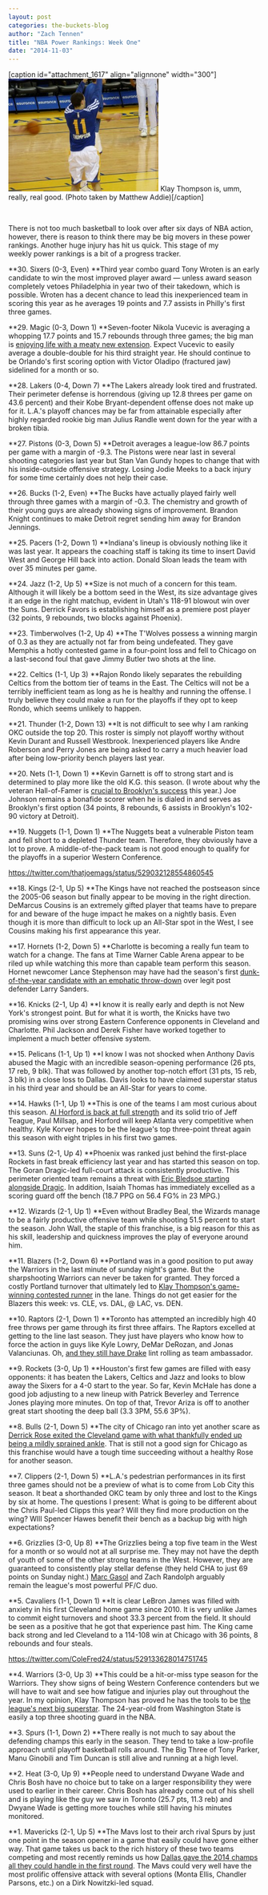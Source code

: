 ```yaml
---
layout: post
categories: the-buckets-blog
author: "Zach Tennen"
title: "NBA Power Rankings: Week One"
date: "2014-11-03"
---
```


\[caption id="attachment\_1617" align="alignnone" width="300"\][![Klay Thompson is, umm, really, real good. (Photo taken by Matthew Addie)](images/Klay-Thompson-300x225.jpg)](http://www.thehighscreen.com/wp-content/uploads/2014/11/Klay-Thompson-e1415043828386.jpg) Klay Thompson is, umm, really, real good. (Photo taken by Matthew Addie)\[/caption\]

 

There is not too much basketball to look over after six days of NBA action, however, there is reason to think there may be big movers in these power rankings. Another huge injury has hit us quick. This stage of my weekly power rankings is a bit of a progress tracker.

**30\. Sixers (0-3, Even) **Third year combo guard Tony Wroten is an early candidate to win the most improved player award — unless award season completely vetoes Philadelphia in year two of their takedown, which is possible. Wroten has a decent chance to lead this inexperienced team in scoring this year as he averages 19 points and 7.7 assists in Philly's first three games.

**29\. Magic (0-3, Down 1) **Seven-footer Nikola Vucevic is averaging a whopping 17.7 points and 15.7 rebounds through three games; the big man is [enjoying life with a meaty new extension](http://www.nba.com/magic/magic-sign-nikola-vucevic-contract-extension). Expect Vucevic to easily average a double-double for his third straight year. He should continue to be Orlando's first scoring option with Victor Oladipo (fractured jaw) sidelined for a month or so.

**28\. Lakers (0-4, Down 7) **The Lakers already look tired and frustrated. Their perimeter defense is horrendous (giving up 12.8 threes per game on 43.6 percent) and their Kobe Bryant-dependent offense does not make up for it. L.A.'s playoff chances may be far from attainable especially after highly regarded rookie big man Julius Randle went down for the year with a broken tibia.

**27\. Pistons (0-3, Down 5) **Detroit averages a league-low 86.7 points per game with a margin of -9.3. The Pistons were near last in several shooting categories last year but Stan Van Gundy hopes to change that with his inside-outside offensive strategy. Losing Jodie Meeks to a back injury for some time certainly does not help their case.

**26\. Bucks (1-2, Even) **The Bucks have actually played fairly well through three games with a margin of -0.3. The chemistry and growth of their young guys are already showing signs of improvement. Brandon Knight continues to make Detroit regret sending him away for Brandon Jennings.

**25\. Pacers (1-2, Down 1) **Indiana's lineup is obviously nothing like it was last year. It appears the coaching staff is taking its time to insert David West and George Hill back into action. Donald Sloan leads the team with over 35 minutes per game.

**24\. Jazz (1-2, Up 5) **Size is not much of a concern for this team. Although it will likely be a bottom seed in the West, its size advantage gives it an edge in the right matchup, evident in Utah's 118-91 blowout win over the Suns. Derrick Favors is establishing himself as a premiere post player (32 points, 9 rebounds, two blocks against Phoenix).

**23\. Timberwolves (1-2, Up 4) **The T'Wolves possess a winning margin of 0.3 as they are actually not far from being undefeated. They gave Memphis a hotly contested game in a four-point loss and fell to Chicago on a last-second foul that gave Jimmy Butler two shots at the line.

**22\. Celtics (1-1, Up 3) **Rajon Rondo likely separates the rebuilding Celtics from the bottom tier of teams in the East. The Celtics will not be a terribly inefficient team as long as he is healthy and running the offense. I truly believe they could make a run for the playoffs if they opt to keep Rondo, which seems unlikely to happen.

**21\. Thunder (1-2, Down 13) **It is not difficult to see why I am ranking OKC outside the top 20. This roster is simply not playoff worthy without Kevin Durant and Russell Westbrook. Inexperienced players like Andre Roberson and Perry Jones are being asked to carry a much heavier load after being low-priority bench players last year.

**20\. Nets (1-1, Down 1) **Kevin Garnett is off to strong start and is determined to play more like the old K.G. this season. (I wrote about why the veteran Hall-of-Famer is [crucial to Brooklyn's success](http://www.thehighscreen.com/2014/10/brooklyn-nets-how-much-does-kevin-garnett-have-left/) this year.) Joe Johnson remains a bonafide scorer when he is dialed in and serves as Brooklyn's first option (34 points, 8 rebounds, 6 assists in Brooklyn's 102-90 victory at Detroit).

**19\. Nuggets (1-1, Down 1) **The Nuggets beat a vulnerable Piston team and fell short to a depleted Thunder team. Therefore, they obviously have a lot to prove. A middle-of-the-pack team is not good enough to qualify for the playoffs in a superior Western Conference.

https://twitter.com/thatjoemags/status/529032128554860545

**18\. Kings (2-1, Up 5) **The Kings have not reached the postseason since the 2005-06 season but finally appear to be moving in the right direction. DeMarcus Cousins is an extremely gifted player that teams have to prepare for and beware of the huge impact he makes on a nightly basis. Even though it is more than difficult to lock up an All-Star spot in the West, I see Cousins making his first appearance this year.

**17\. Hornets (1-2, Down 5) **Charlotte is becoming a really fun team to watch for a change. The fans at Time Warner Cable Arena appear to be riled up while watching this more than capable team perform this season. Hornet newcomer Lance Stephenson may have had the season's first [dunk-of-the-year candidate with an emphatic throw-down](https://www.youtube.com/watch?v=cEzJV9RjCY0) over legit post defender Larry Sanders.

**16\. Knicks (2-1, Up 4) **I know it is really early and depth is not New York's strongest point. But for what it is worth, the Knicks have two promising wins over strong Eastern Conference opponents in Cleveland and Charlotte. Phil Jackson and Derek Fisher have worked together to implement a much better offensive system.

**15\. Pelicans (1-1, Up 1) **I know I was not shocked when Anthony Davis abused the Magic with an incredible season-opening performance (26 pts, 17 reb, 9 blk). That was followed by another top-notch effort (31 pts, 15 reb, 3 blk) in a close loss to Dallas. Davis looks to have claimed superstar status in his third year and should be an All-Star for years to come.

**14\. Hawks (1-1, Up 1) **This is one of the teams I am most curious about this season. [Al Horford is back at full strength](http://www.thehighscreen.com/2014/09/atlanta-hawks-overly-focused/) and its solid trio of Jeff Teague, Paul Millsap, and Horford will keep Atlanta very competitive when healthy. Kyle Korver hopes to be the league's top three-point threat again this season with eight triples in his first two games.

**13\. Suns (2-1, Up 4) **Phoenix was ranked just behind the first-place Rockets in fast break efficiency last year and has started this season on top. The Goran Dragic-led full-court attack is consistently productive. This perimeter oriented team remains a threat with [Eric Bledsoe starting alongside Dragic](http://www.thehighscreen.com/2014/09/eric-bledsoe-to-stay-in-phoenix/). In addition, Isaiah Thomas has immediately excelled as a scoring guard off the bench (18.7 PPG on 56.4 FG% in 23 MPG.)

**12\. Wizards (2-1, Up 1) **Even without Bradley Beal, the Wizards manage to be a fairly productive offensive team while shooting 51.5 percent to start the season. John Wall, the staple of this franchise, is a big reason for this as his skill, leadership and quickness improves the play of everyone around him.

**11\. Blazers (1-2, Down 6) **Portland was in a good position to put away the Warriors in the last minute of sunday night's game. But the sharpshooting Warriors can never be taken for granted. They forced a costly Portland turnover that ultimately led to [Klay Thompson's game-winning contested runner](https://www.youtube.com/watch?v=cEzJV9RjCY0) in the lane. Things do not get easier for the Blazers this week: vs. CLE, vs. DAL, @ LAC, vs. DEN.

**10\. Raptors (2-1, Down 1) **Toronto has attempted an incredibly high 40 free throws per game through its first three affairs. The Raptors excelled at getting to the line last season. They just have players who know how to force the action in guys like Kyle Lowry, DeMar DeRozan, and Jonas Valanciunas. Oh, [and they still have Drake](http://www.thehighscreen.com/2014/10/tuscan-leather-raptors-own-atlantic-drake-is-mvp/) lint rolling as team ambassador.

**9\. Rockets (3-0, Up 1) **Houston's first few games are filled with easy opponents: it has beaten the Lakers, Celtics and Jazz and looks to blow away the Sixers for a 4-0 start to the year. So far, Kevin McHale has done a good job adjusting to a new lineup with Patrick Beverley and Terrence Jones playing more minutes. On top of that, Trevor Ariza is off to another great start shooting the deep ball (3.3 3PM, 55.6 3P%).

**8\. Bulls (2-1, Down 5) **The city of Chicago ran into yet another scare as [Derrick Rose exited the Cleveland game with what thankfully ended up being a mildly sprained ankle](http://www.thehighscreen.com/2014/11/shots-missfired-cavs-bulls/). That is still not a good sign for Chicago as this franchise would have a tough time succeeding without a healthy Rose for another season.

**7\. Clippers (2-1, Down 5) **L.A.'s pedestrian performances in its first three games should not be a preview of what is to come from Lob City this season. It beat a shorthanded OKC team by only three and lost to the Kings by six at home. The questions I present: What is going to be different about the Chris Paul-led Clipps this year? Will they find more production on the wing? WIll Spencer Hawes benefit their bench as a backup big with high expectations?

**6\. Grizzlies (3-0, Up 8) **The Grizzlies being a top five team in the West for a month or so would not at all surprise me. They may not have the depth of youth of some of the other strong teams in the West. However, they are guaranteed to consistently play stellar defense (they held CHA to just 69 points on Sunday night.) [Marc Gasol](http://www.thehighscreen.com/2014/10/a-year-in-the-life-of-marc-gasol/) and Zach Randolph arguably remain the league's most powerful PF/C duo.

**5\. Cavaliers (1-1, Down 1) **It is clear LeBron James was filled with anxiety in his first Cleveland home game since 2010. It is very unlike James to commit eight turnovers and shoot 33.3 percent from the field. It should be seen as a positive that he got that experience past him. The King came back strong and led Cleveland to a 114-108 win at Chicago with 36 points, 8 rebounds and four steals.

https://twitter.com/ColeFred24/status/529133628014751745

**4\. Warriors (3-0, Up 3) **This could be a hit-or-miss type season for the Warriors. They show signs of being Western Conference contenders but we will have to wait and see how fatigue and injuries play out throughout the year. In my opinion, Klay Thompson has proved he has the tools to be [the league's next big superstar](https://www.youtube.com/watch?v=T_evRndonCc). The 24-year-old from Washington State is easily a top three shooting guard in the NBA.

**3\. Spurs (1-1, Down 2) **There really is not much to say about the defending champs this early in the season. They tend to take a low-profile approach until playoff basketball rolls around. The Big Three of Tony Parker, Manu Ginobili and Tim Duncan is still alive and running at a high level.

**2\. Heat (3-0, Up 9) **People need to understand Dwyane Wade and Chris Bosh have no choice but to take on a larger responsibility they were used to earlier in their career. Chris Bosh has already come out of his shell and is playing like the guy we saw in Toronto (25.7 pts, 11.3 reb) and Dwyane Wade is getting more touches while still having his minutes monitored.

**1\. Mavericks (2-1, Up 5) **The Mavs lost to their arch rival Spurs by just one point in the season opener in a game that easily could have gone either way. That game takes us back to the rich history of these two teams competing and most recently reminds us how [Dallas gave the 2014 champs all they could handle in the first round](http://www.thehighscreen.com/2014/09/dallas-back-in-nba-finals-discussion/). The Mavs could very well have the most prolific offensive attack with several options (Monta Ellis, Chandler Parsons, etc.) on a Dirk Nowitzki-led squad.

